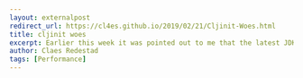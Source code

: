 ```yaml
---
layout: externalpost
redirect_url: https://cl4es.github.io/2019/02/21/Cljinit-Woes.html
title: cljinit woes
excerpt: Earlier this week it was pointed out to me that the latest JDK updates (8u202/11.0.2) has a rather large startup/performance issue when running Clojure in certain modes....
author: Claes Redestad
tags: [Performance]
---
```

